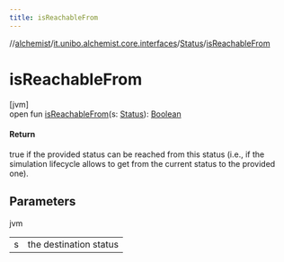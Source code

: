 ```yaml
---
title: isReachableFrom
---
```

//[alchemist](../../../index.html)/[it.unibo.alchemist.core.interfaces](../index.html)/[Status](index.html)/[isReachableFrom](is-reachable-from.html)



# isReachableFrom



[jvm]\
open fun [isReachableFrom](is-reachable-from.html)(s: [Status](index.html)): [Boolean](https://kotlinlang.org/api/latest/jvm/stdlib/kotlin/-boolean/index.html)



#### Return



true if the provided status can be reached from this status (i.e., if the simulation lifecycle allows to get from the current status to the provided one).



## Parameters


jvm

| | |
|---|---|
| s | the destination status |




